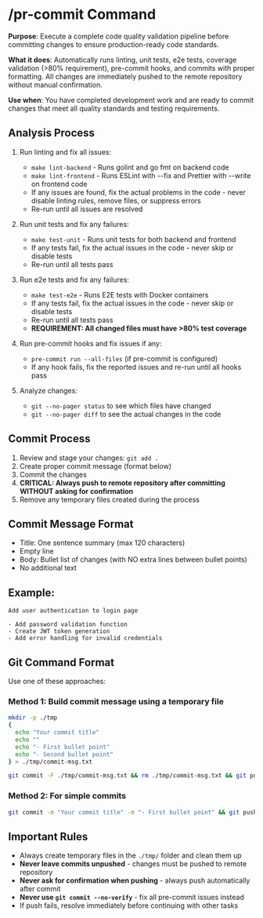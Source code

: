 # /pr-commit Command

**Purpose**: Execute a complete code quality validation pipeline before committing changes to ensure production-ready code standards.

**What it does**: Automatically runs linting, unit tests, e2e tests, coverage validation (>80% requirement), pre-commit hooks, and commits with proper formatting. All changes are immediately pushed to the remote repository without manual confirmation.

**Use when**: You have completed development work and are ready to commit changes that meet all quality standards and testing requirements.

## Analysis Process
1. Run linting and fix all issues:
   - `make lint-backend` - Runs golint and go fmt on backend code
   - `make lint-frontend` - Runs ESLint with --fix and Prettier with --write on frontend code
   - If any issues are found, fix the actual problems in the code - never disable linting rules, remove files, or suppress errors
   - Re-run until all issues are resolved

2. Run unit tests and fix any failures:
   - `make test-unit` - Runs unit tests for both backend and frontend
   - If any tests fail, fix the actual issues in the code - never skip or disable tests
   - Re-run until all tests pass

3. Run e2e tests and fix any failures:
   - `make test-e2e` - Runs E2E tests with Docker containers
   - If any tests fail, fix the actual issues in the code - never skip or disable tests
   - Re-run until all tests pass
   - **REQUIREMENT: All changed files must have >80% test coverage**

4. Run pre-commit hooks and fix issues if any:
   - `pre-commit run --all-files` (if pre-commit is configured)
   - If any hook fails, fix the reported issues and re-run until all hooks pass

5. Analyze changes:
   - `git --no-pager status` to see which files have changed
   - `git --no-pager diff` to see the actual changes in the code

## Commit Process
1. Review and stage your changes: `git add .`
2. Create proper commit message (format below)
3. Commit the changes
4. **CRITICAL: Always push to remote repository after committing WITHOUT asking for confirmation**
5. Remove any temporary files created during the process

## Commit Message Format
- Title: One sentence summary (max 120 characters)
- Empty line
- Body: Bullet list of changes (with NO extra lines between bullet points)
- No additional text

## Example:
```
Add user authentication to login page

- Add password validation function
- Create JWT token generation
- Add error handling for invalid credentials
```

## Git Command Format
Use one of these approaches:

### Method 1: Build commit message using a temporary file
```bash
mkdir -p ./tmp
{
  echo "Your commit title"
  echo ""
  echo "- First bullet point"
  echo "- Second bullet point"
} > ./tmp/commit-msg.txt

git commit -F ./tmp/commit-msg.txt && rm ./tmp/commit-msg.txt && git push origin HEAD
```

### Method 2: For simple commits
```bash
git commit -m "Your commit title" -m "- First bullet point" && git push
```

## Important Rules
- Always create temporary files in the `./tmp/` folder and clean them up
- **Never leave commits unpushed** - changes must be pushed to remote repository
- **Never ask for confirmation when pushing** - always push automatically after commit
- **Never use `git commit --no-verify`** - fix all pre-commit issues instead
- If push fails, resolve immediately before continuing with other tasks
